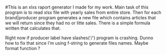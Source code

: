 #This is an xlxs raport generator I made for my work. Main task of this program is to read xlsx file with yearly sales from entire store. Then for each brand|producer program generates a new file which contains articles that we will return since they had no or litte sales. There is a simple formula written that calculates that.

Right now if producer label have slashes('/') program is crashing. Dunno how to fix that since I'm using f-string to generate files names. Maybe format function ?
